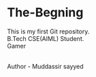 # The-Begning
This is my first Git repository.
<br>
B.Tech CSE(AIML) Student.
<br>
Gamer

<br>
Author - Muddassir sayyed 

